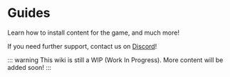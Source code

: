 # Guides
Learn how to install content for the game, and much more!

If you need further support, contact us on [Discord](https://discord.gg/rhythia)!

::: warning
This wiki is still a WIP (Work In Progress).
More content will be added soon!
:::